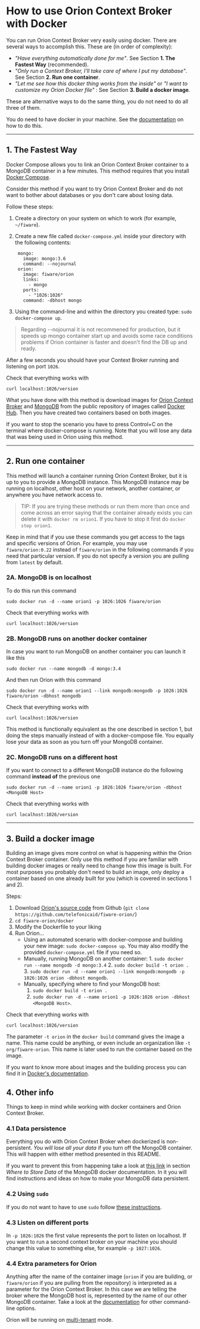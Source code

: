 
# How to use Orion Context Broker with Docker

You can run Orion Context Broker very easily using docker. There are several ways to accomplish this. These are (in order of complexity):

- _"Have everything automatically done for me"_. See Section **1. The Fastest Way** (recommended).
- _"Only run a Context Broker, I'll take care of where I put my database"_. See Section **2. Run one container**.
- _"Let me see how this docker thing works from the inside"_ or _"I want to customize my Orion Docker file"_ : See Section **3. Build a docker image**.

These are alternative ways to do the same thing, you do not need to do all three of them.

You do need to have docker in your machine. See the [documentation](https://docs.docker.com/installation/) on how to do this.

----
## 1. The Fastest Way

Docker Compose allows you to link an Orion Context Broker container to a MongoDB container in a few minutes. This method requires that you install [Docker Compose](https://docs.docker.com/compose/install/).

Consider this method if you want to try Orion Context Broker and do not want to bother about databases or you don't care about losing data.

Follow these steps:

1. Create a directory on your system on which to work (for example, `~/fiware`).
2. Create a new file called `docker-compose.yml` inside your directory with the following contents:
	
		mongo:
		  image: mongo:3.6
		  command: --nojournal
		orion:
		  image: fiware/orion
		  links:
		    - mongo
		  ports:
		    - "1026:1026"
		  command: -dbhost mongo

3. Using the command-line and within the directory you created type: `sudo docker-compose up`.

> Regarding --nojournal it is not recommened for production, but it speeds up mongo container start up and avoids some race conditions problems if Orion container is faster and doesn't find the DB up and ready.

After a few seconds you should have your Context Broker running and listening on port `1026`.

Check that everything works with

	curl localhost:1026/version

What you have done with this method is download images for [Orion Context Broker](https://hub.docker.com/r/fiware/orion/) and [MongoDB](https://hub.docker.com/_/mongo/) from the public repository of images called [Docker Hub](https://hub.docker.com/). Then you have created two containers based on both images.

If you want to stop the scenario you have to press Control+C on the terminal where docker-compose is running. Note that you will lose any data that was being used in Orion using this method.

----
## 2. Run one container

This method will launch a container running Orion Context Broker, but it is up to you to provide a MongoDB instance. This MongoDB instance may be running on localhost, other host on your network, another container, or anywhere you have network access to.

> TIP: If you are trying these methods or run them more than once and come across an error saying that the container already exists you can delete it with `docker rm orion1`. If you have to stop it first do `docker stop orion1`.

Keep in mind that if you use these commands you get access to the tags and specific versions of Orion. For example, you may use `fiware/orion:0.22` instead of `fiware/orion` in the following commands if you need that particular version. If you do not specify a version you are pulling from `latest` by default.

### 2A. MongoDB is on localhost

To do this run this command

	sudo docker run -d --name orion1 -p 1026:1026 fiware/orion

Check that everything works with

	curl localhost:1026/version

### 2B. MongoDB runs on another docker container
In case you want to run MongoDB on another container you can launch it like this

	sudo docker run --name mongodb -d mongo:3.4

And then run Orion with this command

	sudo docker run -d --name orion1 --link mongodb:mongodb -p 1026:1026 fiware/orion -dbhost mongodb

Check that everything works with

	curl localhost:1026/version

This method is functionally equivalent as the one described in section 1, but doing the steps manually instead of with a docker-compose file. You equally lose your data as soon as you turn off your MongoDB container.

### 2C. MongoDB runs on a different host

If you want to connect to a different MongoDB instance do the following command **instead of** the previous one

	sudo docker run -d --name orion1 -p 1026:1026 fiware/orion -dbhost <MongoDB Host>

Check that everything works with

	curl localhost:1026/version
----
## 3. Build a docker image

Building an image gives more control on what is happening within the Orion Context Broker container. Only use this method if you are familiar with building docker images or really need to change how this image is built. For most purposes you probably don't need to build an image, only deploy a container based on one already built for you (which is covered in sections 1 and 2).

Steps:

1. Download [Orion's source code](https://github.com/telefonicaid/fiware-orion/) from Github (`git clone https://github.com/telefonicaid/fiware-orion/`)
2. `cd fiware-orion/docker`
3. Modify the Dockerfile to your liking
4. Run Orion...
	* Using an automated scenario with docker-compose and building your new image: `sudo docker-compose up`. You may also modify the provided `docker-compose.yml` file if you need so.
	* Manually, running MongoDB on another container: 
        	1. `sudo docker run --name mongodb -d mongo:3.4`
		2. `sudo docker build -t orion .`
		3. `sudo docker run -d --name orion1 --link mongodb:mongodb -p 1026:1026 orion -dbhost mongodb`.
	* Manually, specifying where to find your MongoDB host:
		1. `sudo docker build -t orion .`
		2. `sudo docker run -d --name orion1 -p 1026:1026 orion -dbhost <MongoDB Host>`.

Check that everything works with

	curl localhost:1026/version

The parameter `-t orion` in the `docker build` command gives the image a name. This name could be anything, or even include an organization like `-t org/fiware-orion`. This name is later used to run the container based on the image.

If you want to know more about images and the building process you can find it in [Docker's documentation](https://docs.docker.com/userguide/dockerimages/).

## 4. Other info

Things to keep in mind while working with docker containers and Orion Context Broker.

### 4.1 Data persistence
Everything you do with Orion Context Broker when dockerized is non-persistent. *You will lose all your data* if you turn off the MongoDB container. This will happen with either method presented in this README.

If you want to prevent this from happening take a look at [this link](https://registry.hub.docker.com/_/mongo/) in section *Where to Store Data* of the MongoDB docker documentation. In it you will find instructions and ideas on how to make your MongoDB data persistent.

### 4.2 Using `sudo`

If you do not want to have to use `sudo` follow [these instructions](http://askubuntu.com/questions/477551/how-can-i-use-docker-without-sudo).

### 4.3 Listen on different ports

In `-p 1026:1026` the first value represents the port to listen on localhost. If you want to run a second context broker
on your machine you should change this value to something else, for example `-p 1027:1026`.

### 4.4 Extra parameters for Orion

Anything after the name of the container image (`orion` if you are building, or `fiware/orion` if you are pulling from the repository) is interpreted as a parameter for the Orion Context Broker. In this case we are telling the broker where the MongoDB host is, represented by the name of our other MongoDB container. Take a look at the [documentation](https://github.com/telefonicaid/fiware-orion) for other command-line options.

Orion will be running on [multi-tenant](https://fiware-orion.readthedocs.io/en/master/user/multitenancy/index.html) mode.
   
